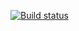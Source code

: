 ﻿[![Build status](https://ci.appveyor.com/api/projects/status/028jl8pgpjkr54dd?svg=true)](https://ci.appveyor.com/project/r616on/test-for-roox)
